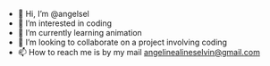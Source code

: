 - 👋 Hi, I’m @angelsel
- 👀 I’m interested in coding
- 🌱 I’m currently learning animation
- 💞️ I’m looking to collaborate on a project involving coding
- 📫 How to reach me is by my mail angelinealineselvin@gmail.com

<!---
angelsel/angelsel is a ✨ special ✨ repository because its `README.md` (this file) appears on your GitHub profile.
You can click the Preview link to take a look at your changes.
--->
